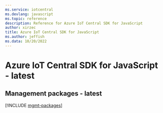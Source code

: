 ```yaml
---
ms.service: iotcentral
ms.devlang: javascript
ms.topic: reference
description: Reference for Azure IoT Central SDK for JavaScript
author: xirzec
title: Azure IoT Central SDK for JavaScript
ms.author: jeffish
ms.data: 10/20/2022
---
```

# Azure IoT Central SDK for JavaScript - latest

## Management packages - latest
[!INCLUDE [mgmt-packages](iot-central-mgmt-index.md)]